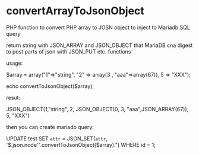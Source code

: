 # convertArrayToJsonObject
PHP function to convert PHP array to JOSN object to inject to Mariadb SQL query

return string with JSON_ARRAY and JSON_OBJECT that MariaDB cna digest to post parts of json with JSON_PUT etc. functions

usage:


$array = array("1"=>"string", "2" => array(3 , "aaa"=>array(67)), 5 => "XXX");

echo convertToJsonObject($array);

resut:

JSON_OBJECT(1,"string", 2, JSON_OBJECT(0, 3, "aaa",JSON_ARRAY(67)), 5, "XXX")

then you can create mariadb query:

UPDATE test SET `attr` = JSON_SET(`attr`, '$.json.node'".convertToJsonObject($array).") WHERE id = 1;
